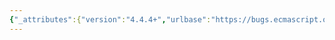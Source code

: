 ```yaml
---
{"_attributes":{"version":"4.4.4+","urlbase":"https://bugs.ecmascript.org/","maintainer":"dherman@mozilla.com"},"bug":{"bug_id":2050,"creation_ts":"2013-10-03 02:36:00 -0700","short_desc":"24.2.2.1, DataView: Ensure [[ArrayBufferData]] is not undefined in step 6","delta_ts":"2013-10-29 09:45:01 -0700","product":"Draft for 6th Edition","component":"technical issue","version":"Rev 19: September 27, 2013 Draft","rep_platform":"All","op_sys":"All","bug_status":"RESOLVED","resolution":"FIXED","priority":"Normal","bug_severity":"normal","everconfirmed":true,"reporter":{"uid":"andrebargull","name":"André Bargull"},"assigned_to":{"uid":"allen","name":"Allen Wirfs-Brock"},"long_desc":[{"commentid":5836,"comment_count":0,"who":{"uid":"andrebargull","name":"André Bargull"},"bug_when":"2013-10-03 02:36:19 -0700","thetext":"24.2.2.1, DataView(buffer, byteOffset=0, byteLength=undefined), step 6:\n\nStep 6 only ensures `buffer` is a ArrayBuffer instance, but it still may be uninitialised. Add an additional step to ensure [[ArrayBufferData]] is not undefined. \n\n22.2.1.4 %TypedArray%(...) already performs this additional check in step 3."},{"commentid":5918,"comment_count":1,"who":{"uid":"allen","name":"Allen Wirfs-Brock"},"bug_when":"2013-10-21 11:50:57 -0700","thetext":"fixed in rev20 editor's draft"},{"commentid":6039,"comment_count":2,"who":{"uid":"allen","name":"Allen Wirfs-Brock"},"bug_when":"2013-10-29 09:45:01 -0700","thetext":"fixed in rev20 draft, Oct. 28, 2013"}]}}
---
```

